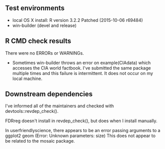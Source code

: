 ## Test environments

* local OS X install: R version 3.2.2 Patched (2015-10-06 r69484)
* win-builder (devel and release)

## R CMD check results

There were no ERRORs or WARNINGs. 
  
  * Sometimes win-builder throws an error on example(CIAdata) which accesses the CIA 
  world factbook.  I've submitted the same package multiple times and this failure 
  is intermittent.  It does not occur on my local machine.

## Downstream dependencies

I've informed all of the maintainers and checked with devtools::revdep_check().  

FDRreg doesn't install in revdep_check(), but does when I install manually.

In userfriendlyscience, there appears to be an error passing arguments to a ggplot2 geom
(Error: Unknown parameters: size)  This does not appear to be related to the mosaic package.



